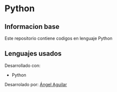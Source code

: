 # Python

## Informacion base
Este repositorio contiene codigos en lenguaje Python
	
## Lenguajes usados
Desarrollado con:
* Python

Desarrolado por: [Ángel Aguilar](https://twitter.com/devangelaguilar)